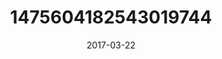 ---
title: "1475604182543019744"
image: "2017-03-22 06.49.07 1475604182543019744_46248401"
date: "2017-03-22"
type: "photo"
---